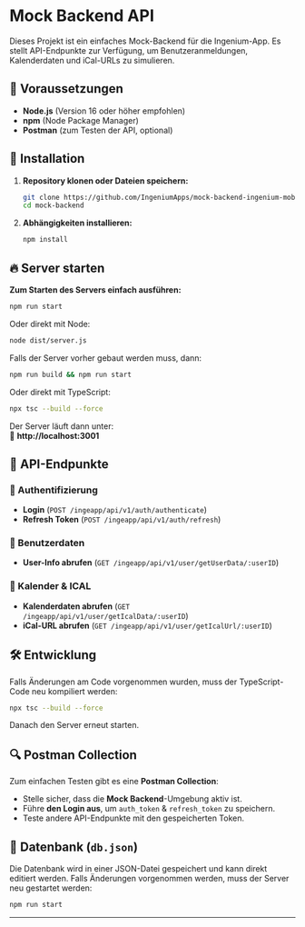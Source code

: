 # Mock Backend API

Dieses Projekt ist ein einfaches Mock-Backend für die Ingenium-App. Es stellt API-Endpunkte zur Verfügung, um Benutzeranmeldungen, Kalenderdaten und iCal-URLs zu simulieren.

## 📌 Voraussetzungen

- **Node.js** (Version 16 oder höher empfohlen)
- **npm** (Node Package Manager)
- **Postman** (zum Testen der API, optional)

## 🚀 Installation

1. **Repository klonen oder Dateien speichern:**
   ```bash
   git clone https://github.com/IngeniumApps/mock-backend-ingenium-mobile-app.git
   cd mock-backend
   ```

2. **Abhängigkeiten installieren:**
   ```bash
   npm install
   ```

## 🔥 Server starten

**Zum Starten des Servers einfach ausführen:**
```bash
npm run start
```
Oder direkt mit Node:
```bash
node dist/server.js
```

Falls der Server vorher gebaut werden muss, dann:
```bash
npm run build && npm run start
```
Oder direkt mit TypeScript:

```bash
npx tsc --build --force
```

Der Server läuft dann unter:  
📡 **http://localhost:3001**

## 📡 API-Endpunkte

### **🔑 Authentifizierung**
- **Login** (`POST /ingeapp/api/v1/auth/authenticate`)
- **Refresh Token** (`POST /ingeapp/api/v1/auth/refresh`)

### **👤 Benutzerdaten**
- **User-Info abrufen** (`GET /ingeapp/api/v1/user/getUserData/:userID`)

### **📅 Kalender & ICAL**
- **Kalenderdaten abrufen** (`GET /ingeapp/api/v1/user/getIcalData/:userID`)
- **iCal-URL abrufen** (`GET /ingeapp/api/v1/user/getIcalUrl/:userID`)

## 🛠 Entwicklung

Falls Änderungen am Code vorgenommen wurden, muss der TypeScript-Code neu kompiliert werden:
```bash
npx tsc --build --force
```

Danach den Server erneut starten.

## 🔍 Postman Collection
Zum einfachen Testen gibt es eine **Postman Collection**:
- Stelle sicher, dass die **Mock Backend**-Umgebung aktiv ist.
- Führe **den Login aus**, um `auth_token` & `refresh_token` zu speichern.
- Teste andere API-Endpunkte mit den gespeicherten Token.

## 📝 Datenbank (`db.json`)
Die Datenbank wird in einer JSON-Datei gespeichert und kann direkt editiert werden.
Falls Änderungen vorgenommen werden, muss der Server neu gestartet werden:
```bash
npm run start
```

---
